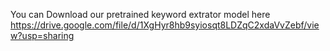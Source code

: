 You can Download our pretrained keyword extrator model here
https://drive.google.com/file/d/1XgHyr8hb9syiosqt8LDZqC2xdaVvZebf/view?usp=sharing
